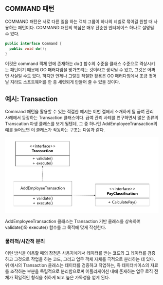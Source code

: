 ## COMMAND 패턴

COMMAND 패턴은 서로 다른 일을 하는 객체 그룹이 하나의 레벨로 묶이길 원할 때 사용하는 패턴이다. COMMAND 패턴의 핵심은 매우 단순한 인터페이스 하나로 설명될 수 있다.

```java
public interface Command {
  public void do();
}
```

이것은 command 객체 안에 존재하는 do() 함수의 수준을 클래스 수준으로 격상시키는 패턴이기 때문에 OO 패러다임을 망가뜨리는 것이라고 생각될 수 있고, 그것은 어쩌면 사실일 수도 있다. 하지만 언제나 그렇듯 적절한 활용은 OO 패러다임에서 조금 벗어날 지라도 소프트웨어를 한 층 세련되게 만들어 줄 수 있을 것이다.

## 예시: Transaction

Command 패턴을 활용할 수 있는 적절한 예시는 이번 절에서 소개하게 될 급여 관리 사례에서 등장하는 Transaction 클래스이다. 급여 관리 사례를 연구하면서 많은 종류의 Transcation 파생 클래스를 보게 될텐데, 그 중 하나인 AddEmployeeTransaction의 예를 들어보면 이 클래스가 작동하는 구조는 다음과 같다.

![command](../../images/command.PNG)

AddEmployeeTransaction 클래스는 Transaction 기반 클래스를 상속하여 validate()와 execute() 함수를 그 목적에 맞게 작성한다.

### 물리적/시간적 분리

이런 방식을 이용할 때의 장점은 사용자에게서 데이터를 받는 코드와 그 데이터를 검증하고 그것으로 작업을 하는 코드, 그리고 업무 객체 자체를 극적으로 분리하는 데 있다. 위 예시의 Transaction 클래스는 데이터를 검증하고 작업하는, 즉 데이터베이스의 자료를 조작하는 부분을 독립적으로 분리함으로써 어플리케이션 내에 존재하는 업무 로직 전체가 획일적인 형식을 취하게 되고 높은 가독성을 얻게 된다.
